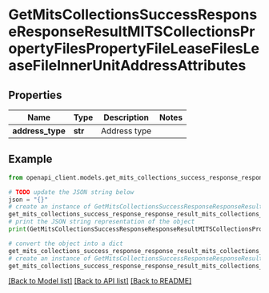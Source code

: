 # GetMitsCollectionsSuccessResponseResponseResultMITSCollectionsPropertyFilesPropertyFileLeaseFilesLeaseFileInnerUnitAddressAttributes


## Properties

Name | Type | Description | Notes
------------ | ------------- | ------------- | -------------
**address_type** | **str** | Address type | 

## Example

```python
from openapi_client.models.get_mits_collections_success_response_response_result_mits_collections_property_files_property_file_lease_files_lease_file_inner_unit_address_attributes import GetMitsCollectionsSuccessResponseResponseResultMITSCollectionsPropertyFilesPropertyFileLeaseFilesLeaseFileInnerUnitAddressAttributes

# TODO update the JSON string below
json = "{}"
# create an instance of GetMitsCollectionsSuccessResponseResponseResultMITSCollectionsPropertyFilesPropertyFileLeaseFilesLeaseFileInnerUnitAddressAttributes from a JSON string
get_mits_collections_success_response_response_result_mits_collections_property_files_property_file_lease_files_lease_file_inner_unit_address_attributes_instance = GetMitsCollectionsSuccessResponseResponseResultMITSCollectionsPropertyFilesPropertyFileLeaseFilesLeaseFileInnerUnitAddressAttributes.from_json(json)
# print the JSON string representation of the object
print(GetMitsCollectionsSuccessResponseResponseResultMITSCollectionsPropertyFilesPropertyFileLeaseFilesLeaseFileInnerUnitAddressAttributes.to_json())

# convert the object into a dict
get_mits_collections_success_response_response_result_mits_collections_property_files_property_file_lease_files_lease_file_inner_unit_address_attributes_dict = get_mits_collections_success_response_response_result_mits_collections_property_files_property_file_lease_files_lease_file_inner_unit_address_attributes_instance.to_dict()
# create an instance of GetMitsCollectionsSuccessResponseResponseResultMITSCollectionsPropertyFilesPropertyFileLeaseFilesLeaseFileInnerUnitAddressAttributes from a dict
get_mits_collections_success_response_response_result_mits_collections_property_files_property_file_lease_files_lease_file_inner_unit_address_attributes_from_dict = GetMitsCollectionsSuccessResponseResponseResultMITSCollectionsPropertyFilesPropertyFileLeaseFilesLeaseFileInnerUnitAddressAttributes.from_dict(get_mits_collections_success_response_response_result_mits_collections_property_files_property_file_lease_files_lease_file_inner_unit_address_attributes_dict)
```
[[Back to Model list]](../README.md#documentation-for-models) [[Back to API list]](../README.md#documentation-for-api-endpoints) [[Back to README]](../README.md)



